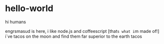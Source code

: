# hello-world

hi humans

engrsmasud is here, i like node.js and coffeescript [that`s what i`m made of!]
i`ve tacos on the moon and find them far superior to the earth tacos
